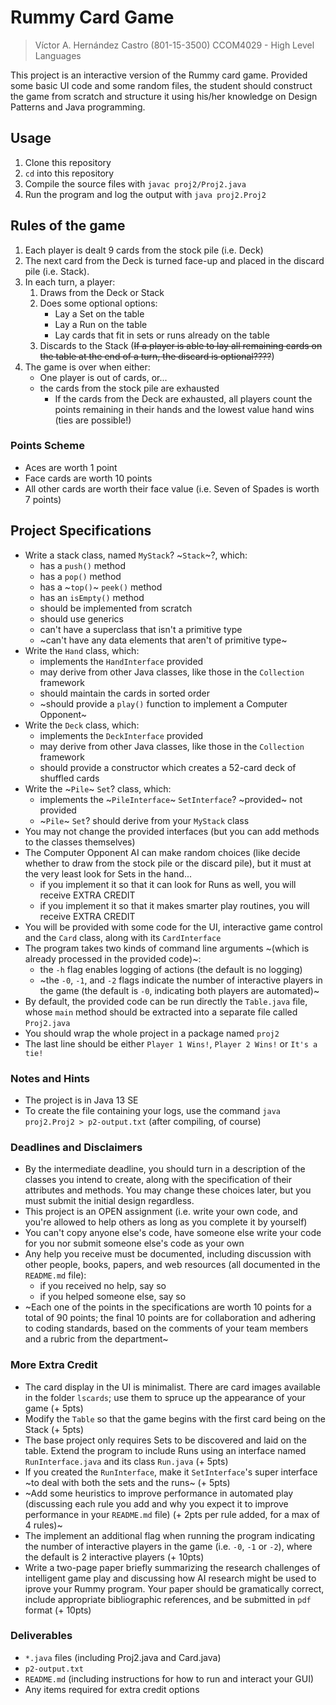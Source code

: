 # Rummy Card Game

> Víctor A. Hernández Castro (801-15-3500)
> CCOM4029 - High Level Languages

This project is an interactive version of the Rummy card game. Provided some basic UI code and some random files, the student should construct the game from scratch and structure it using his/her knowledge on Design Patterns and Java programming.

## Usage

1. Clone this repository
2. `cd` into this repository
3. Compile the source files with `javac proj2/Proj2.java`
4. Run the program and log the output with `java proj2.Proj2`

## Rules of the game

1. Each player is dealt 9 cards from the stock pile (i.e. Deck)
2. The next card from the Deck is turned face-up and placed in the discard pile (i.e. Stack).
3. In each turn, a player:
	1. Draws from the Deck or Stack
	2. Does some optional options:
		* Lay a Set on the table
		* Lay a Run on the table
		* Lay cards that fit in sets or runs already on the table
	3. Discards to the Stack (~~If a player is able to lay all remaining cards on the table at the end of a turn, the discard is optional????~~)
4. The game is over when either:
	* One player is out of cards, or...
	* the cards from the stock pile are exhausted
		* If the cards from the Deck are exhausted, all players count the points remaining in their hands and the lowest value hand wins (ties are possible!)

### Points Scheme

* Aces are worth 1 point
* Face cards are worth 10 points
* All other cards are worth their face value (i.e. Seven of Spades is worth 7 points)

## Project Specifications

* Write a stack class, named `MyStack`? ~`Stack`~?, which:
	* has a `push()` method
	* has a `pop()` method
	* has a ~`top()`~ `peek()` method
	* has an `isEmpty()` method
	* should be implemented from scratch
	* should use generics
	* can't have a superclass that isn't a primitive type
	* ~can't have any data elements that aren't of primitive type~
* Write the `Hand` class, which:
	* implements the `HandInterface` provided
	* may derive from other Java classes, like those in the `Collection` framework
	* should maintain the cards in sorted order
	* ~should provide a `play()` function to implement a Computer Opponent~
* Write the `Deck` class, which:
	* implements the `DeckInterface` provided
	* may derive from other Java classes, like those in the `Collection` framework
	* should provide a constructor which creates a 52-card deck of shuffled cards
* Write the ~`Pile`~ `Set`? class, which:
	* implements the ~`PileInterface`~ `SetInterface`? ~provided~ not provided
	* ~`Pile`~ `Set`? should derive from your `MyStack` class
* You may not change the provided interfaces (but you can add methods to the classes themselves)
* The Computer Opponent AI can make random choices (like decide whether to draw from the stock pile or the discard pile), but it must at the very least look for Sets in the hand...
	* if you implement it so that it can look for Runs as well, you will receive EXTRA CREDIT
	* if you implement it so that it makes smarter play routines, you will receive EXTRA CREDIT
* You will be provided with some code for the UI, interactive game control and the `Card` class, along with its `CardInterface`
* The program takes two kinds of command line arguments ~(which is already processed in the provided code)~:
	* the `-h` flag enables logging of actions (the default is no logging)
	* ~the `-0`, `-1`, and `-2` flags indicate the number of interactive players in the game (the default is `-0`, indicating both players are automated)~
* By default, the provided code can be run directly the `Table.java` file, whose `main` method should be extracted into a separate file called `Proj2.java`
* You should wrap the whole project in a package named `proj2`
* The last line should be either `Player 1 Wins!`, `Player 2 Wins!` or `It's a tie!`

### Notes and Hints

* The project is in Java 13 SE
* To create the file containing your logs, use the command `java proj2.Proj2 > p2-output.txt` (after compiling, of course)

### Deadlines and Disclaimers

* By the intermediate deadline, you should turn in a description of the classes you intend to create, along with the specification of their attributes and methods. You may change these choices later, but you must submit the initial design regardless.
* This project is an OPEN assignment (i.e. write your own code, and you're allowed to help others as long as you complete it by yourself)
* You can't copy anyone else's code, have someone else write your code for you nor submit someone else's code as your own
* Any help you receive must be documented, including discussion with other people, books, papers, and web resources (all documented in the `README.md` file):
	* if you received no help, say so
	* if you helped someone else, say so
* ~Each one of the points in the specifications are worth 10 points for a total of 90 points; the final 10 points are for collaboration and adhering to coding standards, based on the comments of your team members and a rubric from the department~

### More Extra Credit

* The card display in the UI is minimalist. There are card images available in the folder `lscards`; use them to spruce up the appearance of your game (+ 5pts)
* Modify the `Table` so that the game begins with the first card being on the Stack (+ 5pts)
* The base project only requires Sets to be discovered and laid on the table. Extend the program to include Runs using an interface named `RunInterface.java` and its class `Run.java` (+ 5pts)
* If you created the `RunInterface`, make it `SetInterface`'s super interface ~to deal with both the sets and the runs~ (+ 5pts)
* ~Add some heuristics to improve performance in automated play (discussing each rule you add and why you expect it to improve performance in your `README.md` file) (+ 2pts per rule added, for a max of 4 rules)~
* The implement an additional flag when running the program indicating the number of interactive players in the game (i.e. `-0`, `-1` or `-2`), where the default is 2 interactive players (+ 10pts)
* Write a two-page paper briefly summarizing the research challenges of intelligent game play and discussing how AI research might be used to iprove your Rummy program. Your paper should be gramatically correct, include appropriate bibliographic references, and be submitted in `pdf` format (+ 10pts)

### Deliverables

* `*.java` files (including Proj2.java and Card.java)
* `p2-output.txt`
* `README.md` (including instructions for how to run and interact your GUI)
* Any items required for extra credit options
